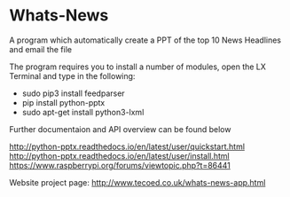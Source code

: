# Whats-News

A program which automatically create a PPT of the top 10 News Headlines and email the file 

The program requires you to install a number of modules, open the LX Terminal and type in the following:

+ sudo pip3 install feedparser
+ pip install python-pptx
+ sudo apt-get install python3-lxml

Further documentaion and API overview can be found below

http://python-pptx.readthedocs.io/en/latest/user/quickstart.html
http://python-pptx.readthedocs.io/en/latest/user/install.html
https://www.raspberrypi.org/forums/viewtopic.php?t=86441

Website project page:
http://www.tecoed.co.uk/whats-news-app.html

